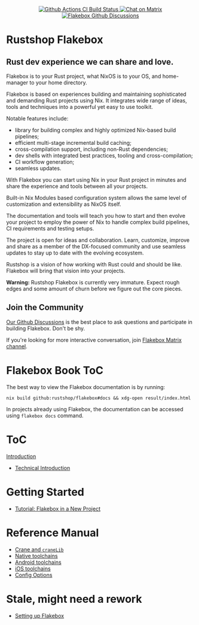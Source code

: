 <!-- WARNING: THIS FILE IS AUTO-GENERATED. EDIT ./docs/README.md instead -->

<p align="center">
  <a href="https://github.com/rustshop/flakebox/actions/workflows/flakebox-ci.yml">
      <img src="https://github.com/rustshop/flakebox/actions/workflows/flakebox-ci.yml/badge.svg" alt="Github Actions CI Build Status">
  </a>
  <a href="https://matrix.to/#/#flakebox:matrix.org"><img alt="Chat on Matrix" src="https://img.shields.io/matrix/flakebox:matrix.org.svg"></a>
  <a href="https://github.com/rustshop/flakebox/discussions">
    <img src="https://img.shields.io/badge/commmunity-discussion-blue" alt="Flakebox Github Discussions">
  </a>
</p>

# Rustshop Flakebox

## Rust dev experience we can share and love.

Flakebox is to your Rust project, what NixOS is to your OS, and
home-manager to your home directory.

Flakebox is based on experiences building and maintaining sophisticated
and demanding Rust projects using Nix. It integrates wide range of
ideas, tools and techniques into a powerful yet easy to use toolkit.

Notable features include:

* library for building complex and highly optimized Nix-based build pipelines;
* efficient multi-stage incremental build caching;
* cross-compilation support, including non-Rust dependencies;
* dev shells with integrated best practices, tooling and cross-compilation;
* CI workflow generation;
* seamless updates.

With Flakebox you can start using Nix in your Rust project in minutes
and share the experience and tools between all your projects.

Built-in Nix Modules based configuration system allows the same level of
customization and extensibility as NixOS itself.

The documentation and tools will teach you how to start and then evolve
your project to employ the power of Nix to handle complex build pipelines,
CI requirements and testing setups.

The project is open for ideas and collaboration. Learn, customize, improve and share
as a member of the DX-focused community and use seamless updates
to stay up to date with the evolving ecosystem.

Rustshop is a vision of how working with Rust could and should be like.
Flakebox will bring that vision into your projects.

**Warning:** Rustshop Flakebox is currently very immature. Expect
rough edges and some amount of churn before we figure out the
core pieces.

## Join the Community

[Our Github Discussions](https://github.com/rustshop/flakebox/discussions)
is the best place to ask questions and participate in building Flakebox. Don't be shy.

If you're looking for more interactive conversation, join [Flakebox Matrix channel](https://matrix.to/#/#flakebox:matrix.org).

# Flakebox Book ToC

The best way to view the Flakebox documentation is by running:

```
nix build github:rustshop/flakebox#docs && xdg-open result/index.html
```

In projects already using Flakebox, the documentation can be accessed using `flakebox docs` command.

# ToC

[Introduction](./docs/README.md)

- [Technical Introduction](./docs/technical-details.md) 

# Getting Started

- [Tutorial: Flakebox in a New Project](./docs/building-new-project.md)


# Reference Manual

- [Crane and `craneLib`](./docs/crane.md)
- [Native toolchains](./docs/native-toolchains.md)
- [Android toolchains](./docs/android-toolchains.md)
- [iOS toolchains](./docs/ios-toolchains.md)
- [Config Options](./docs/nixos-options.md)

# Stale, might need a rework

- [Setting up Flakebox](./docs/getting-started.md)

<!-- WARNING: THIS FILE IS AUTO-GENERATED. EDIT ./docs/README.md instead -->
